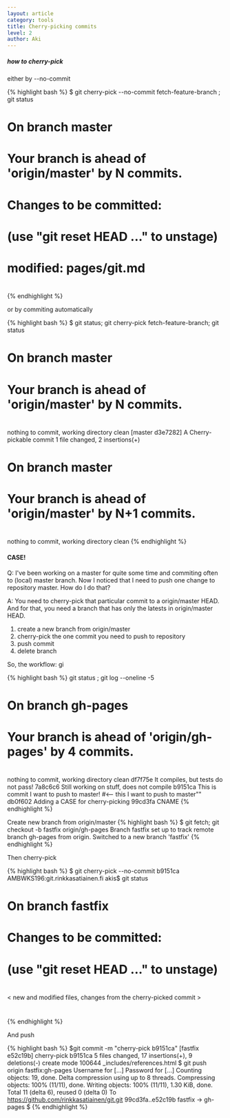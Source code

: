 ```yaml
---
layout: article
category: tools
title: Cherry-picking commits
level: 2
author: Aki
---
```


##### how to cherry-pick

either by --no-commit

{% highlight bash %}
$ git cherry-pick --no-commit fetch-feature-branch ; git status
# On branch master
# Your branch is ahead of 'origin/master' by N commits.
#
# Changes to be committed:
#   (use "git reset HEAD <file>..." to unstage)
#
#	modified:   pages/git.md
#
{% endhighlight %}

or by commiting automatically

{% highlight bash %}
$ git status; git cherry-pick fetch-feature-branch; git status
# On branch master
# Your branch is ahead of 'origin/master' by N commits.
#
nothing to commit, working directory clean
[master d3e7282] A Cherry-pickable commit
 1 file changed, 2 insertions(+)
# On branch master
# Your branch is ahead of 'origin/master' by N+1 commits.
#
nothing to commit, working directory clean
{% endhighlight %}


#### CASE!

Q: I've been working on a master for quite some time and commiting often to (local) master branch. Now I noticed that I need to push one change to repository master. How do I do that?

A: You need to cherry-pick that particular commit to a origin/master HEAD. And for that, you need a branch that has only the latests in origin/master HEAD.
 1. create a new branch from origin/master
 1. cherry-pick the one commit you need to push to repository
 1. push commit
 1. delete branch

So, the workflow: gi

{% highlight bash %}
git status ; git log --oneline -5
# On branch gh-pages
# Your branch is ahead of 'origin/gh-pages' by 4 commits.
#
nothing to commit, working directory clean
df7f75e It compiles, but tests do not pass!
7a8c6c6 Still working on stuff, does not compile
b9151ca This is commit I want to push to master! #<-- this I want to push to master""
db0f602 Adding a CASE for cherry-picking
99cd3fa CNAME
{% endhighlight %}

Create new branch from origin/master
{% highlight bash %}
$ git fetch; git checkout -b fastfix origin/gh-pages
Branch fastfix set up to track remote branch gh-pages from origin.
Switched to a new branch 'fastfix'
{% endhighlight %}

Then cherry-pick

{% highlight bash %}
$ git cherry-pick --no-commit b9151ca
AMBWKS196:git.rinkkasatiainen.fi akis$ git status
# On branch fastfix
# Changes to be committed:
#   (use "git reset HEAD <file>..." to unstage)
#
< new and modified files, changes from the cherry-picked commit >
#

{% endhighlight %}


And push

{% highlight bash %}
$git commit -m "cherry-pick b9151ca"
[fastfix e52c19b] cherry-pick b9151ca
 5 files changed, 17 insertions(+), 9 deletions(-)
 create mode 100644 _includes/references.html
$ git push origin fastfix:gh-pages
Username for [...]
Password for [...]
Counting objects: 19, done.
Delta compression using up to 8 threads.
Compressing objects: 100% (11/11), done.
Writing objects: 100% (11/11), 1.30 KiB, done.
Total 11 (delta 6), reused 0 (delta 0)
To https://github.com/rinkkasatiainen/git.git
   99cd3fa..e52c19b  fastfix -> gh-pages
$ 
{% endhighlight %}